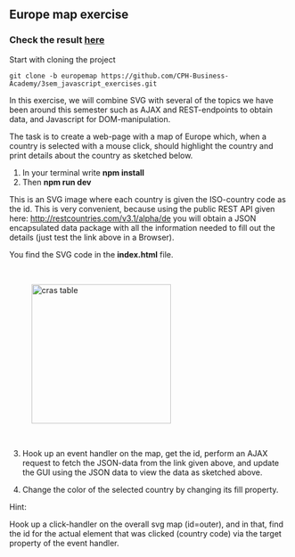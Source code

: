 ## Europe map exercise

### Check the result [here](https://owais.dk/3sem/europemap) 

Start with cloning the project

```TEXT
git clone -b europemap https://github.com/CPH-Business-Academy/3sem_javascript_exercises.git
``` 

In this exercise, we will combine SVG with several of the topics we have been around this semester such as AJAX and REST-endpoints to obtain data, and Javascript for DOM-manipulation.

The task is to create a web-page with a map of Europe which, when a country is selected with a mouse click, should highlight the country and print details about the country as sketched below.

1. In your terminal write **npm install**
2. Then **npm run dev**

This is an SVG image where each country is given the ISO-country code as the id. This is very convenient, because using the public REST API given here: http://restcountries.com/v3.1/alpha/de you will obtain a JSON encapsulated data package with all the information needed to fill out the details (just test the link above in a Browser).

You find the SVG code in the **index.html** file.

</br>

<figure>
    <img src ="https://raw.githubusercontent.com/CPH-Business-Academy/3sem_javascript_exercises/europemap/images/europe.png"
         alt ="cras table"
         width ="250"
         height ="250">
    <!-- <figcaption><em>Cars Table</em></figcaption> -->
</figure>

</br>

3. Hook up an event handler on the map, get the id, perform an AJAX request to fetch the JSON-data from the link given above, and update the GUI using the JSON data to view the data as sketched above.

4. Change the color of the selected country by changing its fill property.

Hint:

Hook up a click-handler on the overall svg map (id=outer), and in that, find the id for the actual element that was clicked (country code) via the target property of the event handler.